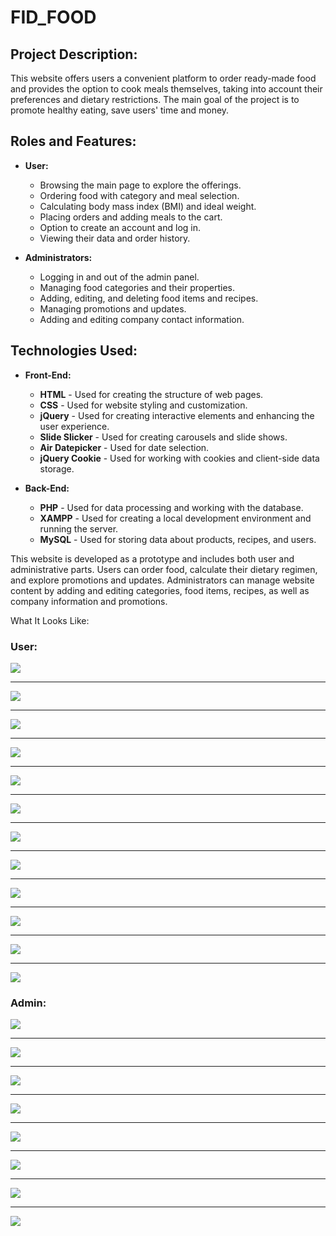 
# FID_FOOD

## Project Description:
This website offers users a convenient platform to order ready-made food and provides the option to cook meals themselves, taking into account their preferences and dietary restrictions. The main goal of the project is to promote healthy eating, save users' time and money.

## Roles and Features:

+ **User:**
  + Browsing the main page to explore the offerings.
  + Ordering food with category and meal selection.
  + Calculating body mass index (BMI) and ideal weight.
  + Placing orders and adding meals to the cart.
  + Option to create an account and log in.
  + Viewing their data and order history.

+ **Administrators:**
  + Logging in and out of the admin panel.
  + Managing food categories and their properties.
  + Adding, editing, and deleting food items and recipes.
  + Managing promotions and updates.
  + Adding and editing company contact information.

## Technologies Used:

+ **Front-End:**
  + **HTML** - Used for creating the structure of web pages.
  + **CSS** - Used for website styling and customization.
  + **jQuery** - Used for creating interactive elements and enhancing the user experience.
  + **Slide Slicker** - Used for creating carousels and slide shows.
  + **Air Datepicker** - Used for date selection.
  + **jQuery Cookie** - Used for working with cookies and client-side data storage.

+ **Back-End:**
  + **PHP** - Used for data processing and working with the database.
  + **XAMPP** - Used for creating a local development environment and running the server.
  + **MySQL** - Used for storing data about products, recipes, and users.

This website is developed as a prototype and includes both user and administrative parts. Users can order food, calculate their dietary regimen, and explore promotions and updates. Administrators can manage website content by adding and editing categories, food items, recipes, as well as company information and promotions.

What It Looks Like:

### User:

<kbd>
  <img src="/Project_img/user/Lapas_sakums_1.PNG" />
</kbd>

----

<kbd>
  <img src="/Project_img/user/Lapas_sakums_2.PNG" />
</kbd>

----

<kbd>
  <img src="/Project_img/user/Lapas_sakums_3.PNG" />
</kbd>

----

<kbd>
  <img src="/Project_img/user/Izvelne_1.PNG" />
</kbd>

----

<kbd>
  <img src="/Project_img/user/Izvelne_2.PNG" />
</kbd>

----

<kbd>
  <img src="/Project_img/user/Izvelne_3.PNG" />
</kbd>

----

<kbd>
  <img src="/Project_img/user/Akcijas.PNG" />
</kbd>

----

<kbd>
  <img src="/Project_img/user/Kontaktinformācija.PNG" />
</kbd>

----

<kbd>
  <img src="/Project_img/user/Kalkulators.PNG" />
</kbd>

----

<kbd>
  <img src="/Project_img/user/Grozs.PNG" />
</kbd>

----

<kbd>
  <img src="/Project_img/user/Pieslegties_reģistrēties.PNG" />
</kbd>

----

<kbd>
  <img src="/Project_img/user/Lietotāja_informācija.PNG" />
</kbd>

### Admin:

<kbd>
  <img src="/Project_img/admin/Kategorijas_īpašības_alerģijas.PNG" />
</kbd>

----

<kbd>
  <img src="/Project_img/admin/Ēdienu_pievienošana_dzēšana_rediģēšana_1.PNG" />
</kbd>

----

<kbd>
  <img src="/Project_img/admin/Ēdienu_pievienošana_dzēšana_rediģēšana_2.PNG" />
</kbd>

----

<kbd>
  <img src="/Project_img/admin/Receptes_pievienošana_dzēšana_rediģēšana_1.PNG" />
</kbd>

----

<kbd>
  <img src="/Project_img/admin/Receptes_pievienošana_dzēšana_rediģēšana_2.PNG" />
</kbd>

----

<kbd>
  <img src="/Project_img/admin/Akcijas_pievienošana_dzēšana.PNG" />
</kbd>

----

<kbd>
  <img src="/Project_img/admin/Kontaktinformāciju_pievienošana_rediģēšana.PNG" />
</kbd>

----

<kbd>
  <img src="/Project_img/admin/DB.PNG" />
</kbd>
